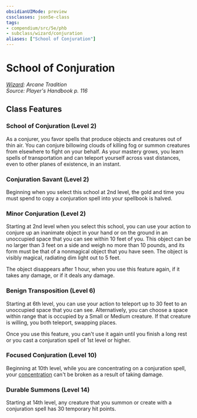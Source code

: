 ```yaml
---
obsidianUIMode: preview
cssclasses: json5e-class
tags:
- compendium/src/5e/phb
- subclass/wizard/conjuration
aliases: ["School of Conjuration"]
---
```

# School of Conjuration
*[Wizard](wizard.md): Arcane Tradition*  
*Source: Player's Handbook p. 116*  


## Class Features

### School of Conjuration (Level 2)

As a conjurer, you favor spells that produce objects and creatures out of thin air. You can conjure billowing clouds of killing fog or summon creatures from elsewhere to fight on your behalf. As your mastery grows, you learn spells of transportation and can teleport yourself across vast distances, even to other planes of existence, in an instant.

### Conjuration Savant (Level 2)

Beginning when you select this school at 2nd level, the gold and time you must spend to copy a conjuration spell into your spellbook is halved.

### Minor Conjuration (Level 2)

Starting at 2nd level when you select this school, you can use your action to conjure up an inanimate object in your hand or on the ground in an unoccupied space that you can see within 10 feet of you. This object can be no larger than 3 feet on a side and weigh no more than 10 pounds, and its form must be that of a nonmagical object that you have seen. The object is visibly magical, radiating dim light out to 5 feet.

The object disappears after 1 hour, when you use this feature again, if it takes any damage, or if it deals any damage.

### Benign Transposition (Level 6)

Starting at 6th level, you can use your action to teleport up to 30 feet to an unoccupied space that you can see. Alternatively, you can choose a space within range that is occupied by a Small or Medium creature. If that creature is willing, you both teleport, swapping places.

Once you use this feature, you can't use it again until you finish a long rest or you cast a conjuration spell of 1st level or higher.

### Focused Conjuration (Level 10)

Beginning at 10th level, while you are concentrating on a conjuration spell, your [concentration](rules/conditions.md#concentration) can't be broken as a result of taking damage.

### Durable Summons (Level 14)

Starting at 14th level, any creature that you summon or create with a conjuration spell has 30 temporary hit points.